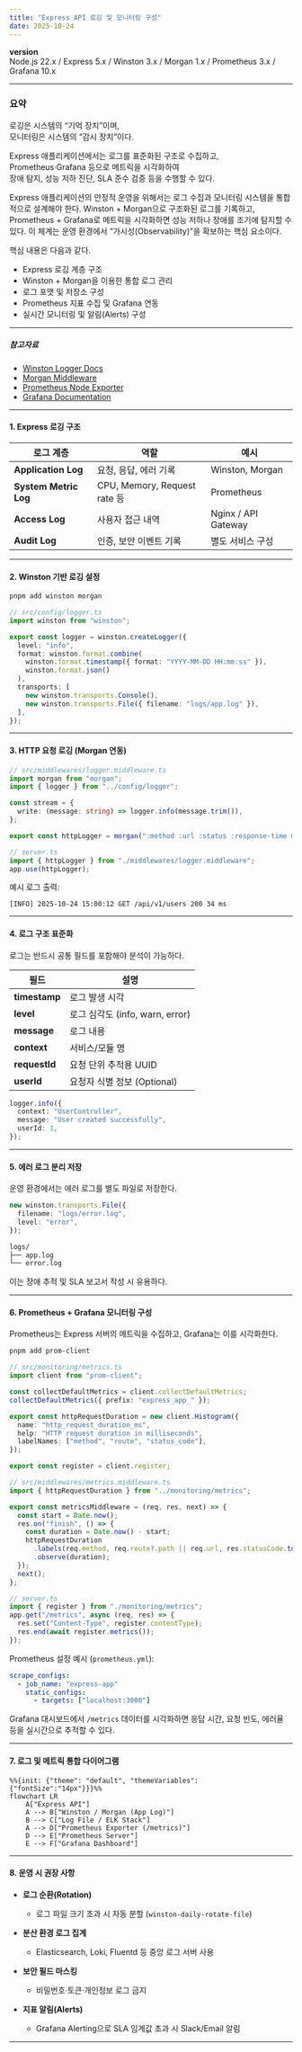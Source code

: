 ```yaml
---
title: "Express API 로깅 및 모니터링 구성"
date: 2025-10-24
---
```


**version**  
Node.js 22.x / Express 5.x / Winston 3.x / Morgan 1.x / Prometheus 3.x / Grafana 10.x

---

### 요약  
로깅은 시스템의 “기억 장치”이며,  
모니터링은 시스템의 “감시 장치”이다.  

Express 애플리케이션에서는 로그를 표준화된 구조로 수집하고,  
Prometheus·Grafana 등으로 메트릭을 시각화하여  
장애 탐지, 성능 저하 진단, SLA 준수 검증 등을 수행할 수 있다.  

Express 애플리케이션의 안정적 운영을 위해서는
로그 수집과 모니터링 시스템을 통합적으로 설계해야 한다.
Winston + Morgan으로 구조화된 로그를 기록하고,
Prometheus + Grafana로 메트릭을 시각화하면
성능 저하나 장애를 조기에 탐지할 수 있다.
이 체계는 운영 환경에서 “가시성(Observability)”을 확보하는 핵심 요소이다.


핵심 내용은 다음과 같다.  
- Express 로깅 계층 구조  
- Winston + Morgan을 이용한 통합 로그 관리  
- 로그 포맷 및 저장소 구성  
- Prometheus 지표 수집 및 Grafana 연동  
- 실시간 모니터링 및 알림(Alerts) 구성  

---

##### 참고자료  
- [Winston Logger Docs](https://github.com/winstonjs/winston)  
- [Morgan Middleware](https://www.npmjs.com/package/morgan)  
- [Prometheus Node Exporter](https://prometheus.io/docs/guides/node-exporter/)  
- [Grafana Documentation](https://grafana.com/docs/)  

---

#### 1. Express 로깅 구조  

| 로그 계층 | 역할 | 예시 |
|------------|------|------|
| **Application Log** | 요청, 응답, 에러 기록 | Winston, Morgan |
| **System Metric Log** | CPU, Memory, Request rate 등 | Prometheus |
| **Access Log** | 사용자 접근 내역 | Nginx / API Gateway |
| **Audit Log** | 인증, 보안 이벤트 기록 | 별도 서비스 구성 |

---

#### 2. Winston 기반 로깅 설정  

```bash
pnpm add winston morgan
```

```typescript
// src/config/logger.ts
import winston from "winston";

export const logger = winston.createLogger({
  level: "info",
  format: winston.format.combine(
    winston.format.timestamp({ format: "YYYY-MM-DD HH:mm:ss" }),
    winston.format.json()
  ),
  transports: [
    new winston.transports.Console(),
    new winston.transports.File({ filename: "logs/app.log" }),
  ],
});
```

---

#### 3. HTTP 요청 로깅 (Morgan 연동)

```typescript
// src/middlewares/logger.middleware.ts
import morgan from "morgan";
import { logger } from "../config/logger";

const stream = {
  write: (message: string) => logger.info(message.trim()),
};

export const httpLogger = morgan(":method :url :status :response-time ms", { stream });
```

```typescript
// server.ts
import { httpLogger } from "./middlewares/logger.middleware";
app.use(httpLogger);
```

예시 로그 출력:

```
[INFO] 2025-10-24 15:00:12 GET /api/v1/users 200 34 ms
```

---

#### 4. 로그 구조 표준화

로그는 반드시 공통 필드를 포함해야 분석이 가능하다.

| 필드            | 설명                         |
| ------------- | -------------------------- |
| **timestamp** | 로그 발생 시각                   |
| **level**     | 로그 심각도 (info, warn, error) |
| **message**   | 로그 내용                      |
| **context**   | 서비스/모듈 명                   |
| **requestId** | 요청 단위 추적용 UUID             |
| **userId**    | 요청자 식별 정보 (Optional)       |

```typescript
logger.info({
  context: "UserController",
  message: "User created successfully",
  userId: 1,
});
```

---

#### 5. 에러 로그 분리 저장

운영 환경에서는 에러 로그를 별도 파일로 저장한다.

```typescript
new winston.transports.File({
  filename: "logs/error.log",
  level: "error",
});
```

```bash
logs/
├── app.log
└── error.log
```

이는 장애 추적 및 SLA 보고서 작성 시 유용하다.

---

#### 6. Prometheus + Grafana 모니터링 구성

Prometheus는 Express 서버의 메트릭을 수집하고,
Grafana는 이를 시각화한다.

```bash
pnpm add prom-client
```

```typescript
// src/monitoring/metrics.ts
import client from "prom-client";

const collectDefaultMetrics = client.collectDefaultMetrics;
collectDefaultMetrics({ prefix: "express_app_" });

export const httpRequestDuration = new client.Histogram({
  name: "http_request_duration_ms",
  help: "HTTP request duration in milliseconds",
  labelNames: ["method", "route", "status_code"],
});

export const register = client.register;
```

```typescript
// src/middlewares/metrics.middleware.ts
import { httpRequestDuration } from "../monitoring/metrics";

export const metricsMiddleware = (req, res, next) => {
  const start = Date.now();
  res.on("finish", () => {
    const duration = Date.now() - start;
    httpRequestDuration
      .labels(req.method, req.route?.path || req.url, res.statusCode.toString())
      .observe(duration);
  });
  next();
};
```

```typescript
// server.ts
import { register } from "./monitoring/metrics";
app.get("/metrics", async (req, res) => {
  res.set("Content-Type", register.contentType);
  res.end(await register.metrics());
});
```

Prometheus 설정 예시 (`prometheus.yml`):

```yaml
scrape_configs:
  - job_name: "express-app"
    static_configs:
      - targets: ["localhost:3000"]
```

Grafana 대시보드에서 `/metrics` 데이터를 시각화하면
응답 시간, 요청 빈도, 에러율 등을 실시간으로 추적할 수 있다.

---

#### 7. 로그 및 메트릭 통합 다이어그램

```mermaid
%%{init: {"theme": "default", "themeVariables": {"fontSize":"14px"}}}%%
flowchart LR
    A["Express API"]
    A --> B["Winston / Morgan (App Log)"]
    B --> C["Log File / ELK Stack"]
    A --> D["Prometheus Exporter (/metrics)"]
    D --> E["Prometheus Server"]
    E --> F["Grafana Dashboard"]
```

---

#### 8. 운영 시 권장 사항

* **로그 순환(Rotation)**

  * 로그 파일 크기 초과 시 자동 분할 (`winston-daily-rotate-file`)
* **분산 환경 로그 집계**

  * Elasticsearch, Loki, Fluentd 등 중앙 로그 서버 사용
* **보안 필드 마스킹**

  * 비밀번호·토큰·개인정보 로그 금지
* **지표 알림(Alerts)**

  * Grafana Alerting으로 SLA 임계값 초과 시 Slack/Email 알림

---


